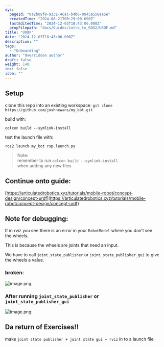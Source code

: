 ```yaml
---
sys:
  pageId: "0a2b09f8-9331-46ac-b4b6-0945a556aa5e"
  createdTime: "2024-08-21T00:29:00.000Z"
  lastEditedTime: "2024-12-03T18:43:00.000Z"
  propFilepath: "docs/Guides/intro_to_ROS2/URDF.md"
title: "URDF"
date: "2024-12-03T18:43:00.000Z"
description: ""
tags:
  - "Onboarding"
author: "Overridden author"
draft: false
weight: 148
toc: false
icon: ""
---
```


## Setup

clone this repo into an existing workspace:
`git clone https://github.com/joshnewans/my_bot.git`

build with:

`colcon build --symlink-install`

test the launch file with:

`ros2 launch my_bot rsp.launch.py`

> Note:  
> remember to run `colcon build --symlink-install`  
> when adding any new files

## Continue onto guide:

[https://articulatedrobotics.xyz/tutorials/mobile-robot/concept-design/concept-urdf](https://articulatedrobotics.xyz/tutorials/mobile-robot/concept-design/concept-urdf)

## Note for debugging:

If in rviz you see there is an error in your `RobotModel` where you don’t see the wheels.

This is because the wheels are joints that need an input. 

We have to call `joint_state_publisher` or `joint_state_publisher_gui` to give the wheels a value.

### broken:

![image.png](https://prod-files-secure.s3.us-west-2.amazonaws.com/d518164a-d88e-44d1-a4ee-3adb3bd8bce0/96a1d089-1f17-4dbf-8563-f2aef56a4d37/image.png?X-Amz-Algorithm=AWS4-HMAC-SHA256&X-Amz-Content-Sha256=UNSIGNED-PAYLOAD&X-Amz-Credential=ASIAZI2LB4666WHTLRHD%2F20250524%2Fus-west-2%2Fs3%2Faws4_request&X-Amz-Date=20250524T140713Z&X-Amz-Expires=3600&X-Amz-Security-Token=IQoJb3JpZ2luX2VjEEgaCXVzLXdlc3QtMiJHMEUCICxtE43JsrXRiiFF2u38KeuDWAuezCqRzsPv4ypFF5PHAiEAhoKtwChy3KSYjBzpbCMwL2i4rPbDe4yCSE9JUJo9HJ0q%2FwMIERAAGgw2Mzc0MjMxODM4MDUiDOQe9TKxqO3sHEn6LSrcA8toPoaD2fmaLtZNKelZJ8RVooMfX69SVeIUwzeWg%2BadYjRhlJjb4l%2BDhM5p86gABNpbvFpe73lCvBpeFtu92jul6yXFCNR4nkPAKD0Qb41HjfAUu32lQnaZWQcG6003t0R31t48wctueBQi5xHnxHxaVvdg2LabtlTiEkacNPuWPLw8K7VlEg95JKjcfWY8szY0ghaqTNGXkl6CJGkQrPrLT%2F2r1wI9F4qX%2Bw%2Fl8FvydfiBeVp4psNAwg3z2QB%2BvtagRSzCe1nlqxkztmoJXa6cb9GjCkwGlL34s8W0rQnuukwusoFhCPLz%2BEtL2RDLautImOes0z2dtN0Lc4mfsrXBfemSLpJGVEA7LKIklMzNrIFdqNpLMOh%2Fcal60biMTpVAmNIPXHYF%2BN0Z9jwi7K6ngmIe92CxGqpjn0bDAuU1DyoHOrz7OzT%2B4CytM4PWApWLb6L7rOpdBoXGUWBptELDQbMoqQbm0sChdFQSCRRgo2ux%2FNFLqxkbb5OwZwRkf%2BebM3thpzoAeuuYU9c9TVxNOlkRBZeEGbBlm54qxgWgFPN0jlPWez%2BTXFs%2FcyOZjlXS%2B2gYr5RAalwjIRF20a66d%2BPGU2w2ULl1wdeZSbWgT%2BmIUKIKrH6HD3%2B5MK6AxsEGOqUBzX8h%2FopcQC9FcCsg8HksFfJgChfVcuzmTp67ZzMHHl4ssCd7vK6R4%2ByBJwTjzLnpOTa0mv649Qe%2BeQMfw5CnnA3oja%2Fky8325e92PdFThXESro3OOdOltbefw%2B2M2djhyd%2BD8R9qktfkAXCEW1EktOgiEXXpBtKADO7AOvF%2B%2FKTboDuKhnJOVeX9VoMcxotGK3LMhXLIN%2FuS%2BAANTKd46GZ36lPj&X-Amz-Signature=6d2d6b9c958a8cc44bae87d768ac41449fd30028123141fbcead2dee8dcf98aa&X-Amz-SignedHeaders=host&x-id=GetObject)

### After running `joint_state_publisher` or `joint_state_publisher_gui`

![image.png](https://prod-files-secure.s3.us-west-2.amazonaws.com/d518164a-d88e-44d1-a4ee-3adb3bd8bce0/130c99c7-1b0b-4031-9953-844fc3950ff4/image.png?X-Amz-Algorithm=AWS4-HMAC-SHA256&X-Amz-Content-Sha256=UNSIGNED-PAYLOAD&X-Amz-Credential=ASIAZI2LB4666WHTLRHD%2F20250524%2Fus-west-2%2Fs3%2Faws4_request&X-Amz-Date=20250524T140713Z&X-Amz-Expires=3600&X-Amz-Security-Token=IQoJb3JpZ2luX2VjEEgaCXVzLXdlc3QtMiJHMEUCICxtE43JsrXRiiFF2u38KeuDWAuezCqRzsPv4ypFF5PHAiEAhoKtwChy3KSYjBzpbCMwL2i4rPbDe4yCSE9JUJo9HJ0q%2FwMIERAAGgw2Mzc0MjMxODM4MDUiDOQe9TKxqO3sHEn6LSrcA8toPoaD2fmaLtZNKelZJ8RVooMfX69SVeIUwzeWg%2BadYjRhlJjb4l%2BDhM5p86gABNpbvFpe73lCvBpeFtu92jul6yXFCNR4nkPAKD0Qb41HjfAUu32lQnaZWQcG6003t0R31t48wctueBQi5xHnxHxaVvdg2LabtlTiEkacNPuWPLw8K7VlEg95JKjcfWY8szY0ghaqTNGXkl6CJGkQrPrLT%2F2r1wI9F4qX%2Bw%2Fl8FvydfiBeVp4psNAwg3z2QB%2BvtagRSzCe1nlqxkztmoJXa6cb9GjCkwGlL34s8W0rQnuukwusoFhCPLz%2BEtL2RDLautImOes0z2dtN0Lc4mfsrXBfemSLpJGVEA7LKIklMzNrIFdqNpLMOh%2Fcal60biMTpVAmNIPXHYF%2BN0Z9jwi7K6ngmIe92CxGqpjn0bDAuU1DyoHOrz7OzT%2B4CytM4PWApWLb6L7rOpdBoXGUWBptELDQbMoqQbm0sChdFQSCRRgo2ux%2FNFLqxkbb5OwZwRkf%2BebM3thpzoAeuuYU9c9TVxNOlkRBZeEGbBlm54qxgWgFPN0jlPWez%2BTXFs%2FcyOZjlXS%2B2gYr5RAalwjIRF20a66d%2BPGU2w2ULl1wdeZSbWgT%2BmIUKIKrH6HD3%2B5MK6AxsEGOqUBzX8h%2FopcQC9FcCsg8HksFfJgChfVcuzmTp67ZzMHHl4ssCd7vK6R4%2ByBJwTjzLnpOTa0mv649Qe%2BeQMfw5CnnA3oja%2Fky8325e92PdFThXESro3OOdOltbefw%2B2M2djhyd%2BD8R9qktfkAXCEW1EktOgiEXXpBtKADO7AOvF%2B%2FKTboDuKhnJOVeX9VoMcxotGK3LMhXLIN%2FuS%2BAANTKd46GZ36lPj&X-Amz-Signature=ca5d0564585e2d0a064aa3f7b3bf70260e2d8bc5c669654119416939c4d40aed&X-Amz-SignedHeaders=host&x-id=GetObject)

## Da return of Exercises!!

make `joint state publisher + joint state gui + rviz` in to a launch file
